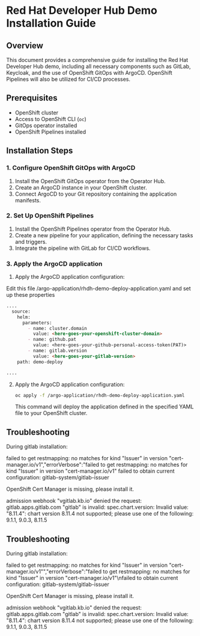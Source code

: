 # Red Hat Developer Hub Demo Installation Guide

## Overview

This document provides a comprehensive guide for installing the Red Hat Developer Hub demo, including all necessary components such as GitLab, Keycloak, and the use of OpenShift GitOps with ArgoCD. OpenShift Pipelines will also be utilized for CI/CD processes.

## Prerequisites

- OpenShift cluster
- Access to OpenShift CLI (`oc`)
- GitOps operator installed
- OpenShift Pipelines installed

## Installation Steps

### 1. Configure OpenShift GitOps with ArgoCD

1. Install the OpenShift GitOps operator from the Operator Hub.
2. Create an ArgoCD instance in your OpenShift cluster.
3. Connect ArgoCD to your Git repository containing the application manifests.


### 2. Set Up OpenShift Pipelines

1. Install the OpenShift Pipelines operator from the Operator Hub.
2. Create a new pipeline for your application, defining the necessary tasks and triggers.
3. Integrate the pipeline with GitLab for CI/CD workflows.

### 3. Apply the ArgoCD application

1. Apply the ArgoCD application configuration:

Edit this file /argo-application/rhdh-demo-deploy-application.yaml and set up these properties
```markdown
....
  source:
    helm:
      parameters:
        - name: cluster.domain
          value: <here-goes-your-openshift-cluster-domain>
        - name: github.pat
          value: <here-goes-your-github-personal-access-token(PAT)>
        - name: gitlab.version
          value: <here-goes-your-gitlab-version>  
    path: demo-deploy

....
```

2. Apply the ArgoCD application configuration:

    ```bash
    oc apply -f /argo-application/rhdh-demo-deploy-application.yaml
    ```
    This command will deploy the application defined in the specified YAML file to your OpenShift cluster.




## Troubleshooting

During gitlab installation:

failed to get restmapping: no matches for kind "Issuer" in version "cert-manager.io/v1","errorVerbose":"failed to get restmapping: no matches for kind "Issuer" in version "cert-manager.io/v1"
failed to obtain current configuration: gitlab-system/gitlab-issuer

OpenShift Cert Manager is missing, please install it.

admission webhook "vgitlab.kb.io" denied the request: gitlab.apps.gitlab.com "gitlab" is invalid: spec.chart.version: Invalid value: "8.11.4": chart version 8.11.4 not supported; please use one of the following: 9.1.1, 9.0.3, 8.11.5

## Troubleshooting

During gitlab installation:

failed to get restmapping: no matches for kind \"Issuer\" in version \"cert-manager.io/v1\"","errorVerbose":"failed to get restmapping: no matches for kind \"Issuer\" in version \"cert-manager.io/v1\"\nfailed to obtain current configuration: gitlab-system/gitlab-issuer

OpenShift Cert Manager is missing, please install it.


admission webhook "vgitlab.kb.io" denied the request: gitlab.apps.gitlab.com "gitlab" is invalid: spec.chart.version: Invalid value: "8.11.4": chart version 8.11.4 not supported; please use one of the following: 9.1.1, 9.0.3, 8.11.5

